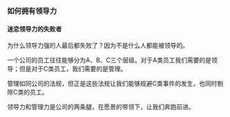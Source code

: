 ### 如何拥有领导力


#### 迷恋领导力的失败者

为什么领导力强的人最后都失败了？因为不是什么人都能被领导的。

一个公司的员工往往能够分为A、B、C三个层级。对于A类员工我们需要的是领导；但是对于C类员工，我们需要的是管理。

管理如同公司的法规，但正是这些法规让我们能够规避C类事件的发生，也同时剔除C类的员工。

领导力和管理力是公司的两条腿，在愿景的带领下，让我们奔跑前进。
